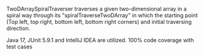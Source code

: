 TwoDArraySpiralTraverser traverses a given two-dimensional array in a spiral way through its "spiralTraverseTwoDArray" in which the starting point (Top left, top right, bottom left, bottom right corners) and initial traversing direction.

Java 17, JUnit 5.9.1 and IntelliJ IDEA are utilized. 100% code coverage with test cases
